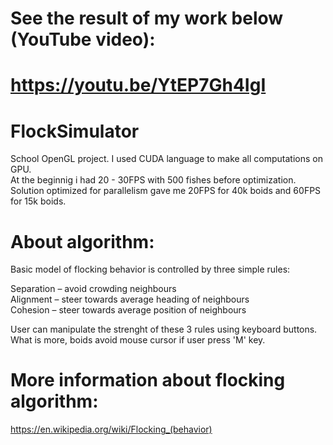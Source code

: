 # See the result of my work below (YouTube video):

# https://youtu.be/YtEP7Gh4IgI

# FlockSimulator
School OpenGL project. I used CUDA language to make all computations on GPU.<br />
At the beginnig i had 20 - 30FPS with 500 fishes before optimization. <br />
Solution optimized for parallelism gave me 20FPS for 40k boids and 60FPS for 15k boids. <br />

# About algorithm:
Basic model of flocking behavior is controlled by three simple rules:

Separation – avoid crowding neighbours <br />
Alignment – steer towards average heading of neighbours <br />
Cohesion – steer towards average position of neighbours <br />

User can manipulate the strenght of these 3 rules using keyboard buttons.
What is more, boids avoid mouse cursor if user press 'M' key.


# More information about flocking algorithm: 
https://en.wikipedia.org/wiki/Flocking_(behavior)


